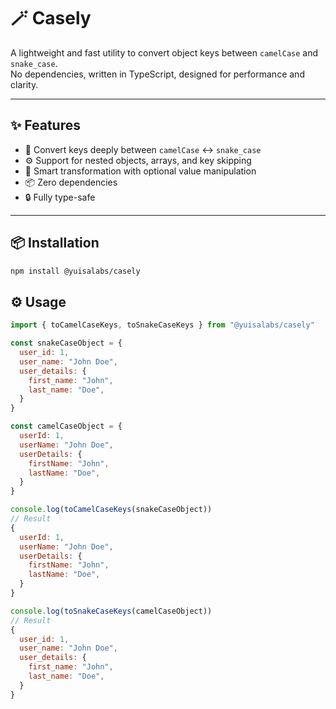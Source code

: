 # 🪄 Casely

A lightweight and fast utility to convert object keys between `camelCase` and `snake_case`.  
No dependencies, written in TypeScript, designed for performance and clarity.

---

## ✨ Features

- 🔁 Convert keys deeply between `camelCase` ↔ `snake_case`
- ⚙️ Support for nested objects, arrays, and key skipping
- 🧠 Smart transformation with optional value manipulation
- 📦 Zero dependencies
- 🔒 Fully type-safe

---

## 📦 Installation

```bash
npm install @yuisalabs/casely
```

## ⚙️ Usage

```js
import { toCamelCaseKeys, toSnakeCaseKeys } from "@yuisalabs/casely"

const snakeCaseObject = {
  user_id: 1,
  user_name: "John Doe",
  user_details: {
    first_name: "John",
    last_name: "Doe",   
  }
}

const camelCaseObject = {
  userId: 1,
  userName: "John Doe",
  userDetails: {
    firstName: "John",
    lastName: "Doe",   
  }
}

console.log(toCamelCaseKeys(snakeCaseObject))
// Result
{
  userId: 1,
  userName: "John Doe",
  userDetails: {
    firstName: "John",
    lastName: "Doe",   
  }
}

console.log(toSnakeCaseKeys(camelCaseObject))
// Result
{
  user_id: 1,
  user_name: "John Doe",
  user_details: {
    first_name: "John",
    last_name: "Doe",   
  }
}
```